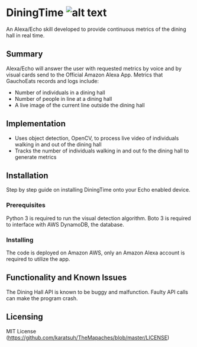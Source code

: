 # DiningTime ![alt text](https://travis-ci.org/karatsuh/GauchoEats.svg?branch=master)
An Alexa/Echo skill developed to provide continuous metrics of the dining hall in real time.

## Summary
Alexa/Echo will answer the user with requested metrics by voice and by visual cards send to the Official Amazon Alexa App.
Metrics that GauchoEats records and logs include:
- Number of individuals in a dining hall
- Number of people in line at a dining hall
- A live image of the current line outside the dining hall

## Implementation 
- Uses object detection, OpenCV, to process live video of individuals walking in and out of the dining hall
- Tracks the number of individuals walking in and out fo the dining hall to generate metrics

## Installation
Step by step guide on installing DiningTime onto your Echo enabled device.

### Prerequisites
Python 3 is required to run the visual detection algorithm.
Boto 3 is required to interface with AWS DynamoDB, the database. 

### Installing
The code is deployed on Amazon AWS, only an Amazon Alexa account is required to utilize the app. 

## Functionality and Known Issues
The Dining Hall API is known to be buggy and malfunction. Faulty API calls can make the program crash.

## Licensing
MIT License (https://github.com/karatsuh/TheMapaches/blob/master/LICENSE)
